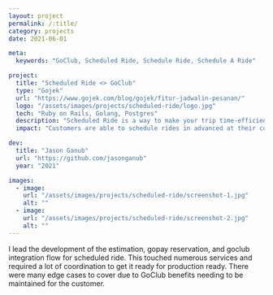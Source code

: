 ```yaml
---
layout: project
permalink: /:title/
category: projects
date: 2021-06-01

meta:
  keywords: "GoClub, Scheduled Ride, Schedule Ride, Schedule A Ride"

project:
  title: "Scheduled Ride <> GoClub"
  type: "Gojek"
  url: "https://www.gojek.com/blog/gojek/fitur-jadwalin-pesanan/"
  logo: "/assets/images/projects/scheduled-ride/logo.jpg"
  tech: "Ruby on Rails, Golang, Postgres"
  description: "Scheduled Ride is a way to make your trip time-efficient, practical, and personalized ahead of time for future travels."
  impact: "Customers are able to schedule rides in advanced at their comfort so critical commutes are not delayed such as getting to the airport on time."

dev:
  title: "Jason Ganub"
  url: "https://github.com/jasonganub"
  year: "2021"

images:
  - image:
    url: "/assets/images/projects/scheduled-ride/screenshot-1.jpg"
    alt: ""
  - image:
    url: "/assets/images/projects/scheduled-ride/screenshot-2.jpg"
    alt: ""
---
```

<p>I lead the development of the estimation, gopay reservation, and goclub integration flow for scheduled ride. This touched numerous services and required a lot of coordination to get it ready for production ready. There were many edge cases to cover due to GoClub benefits needing to be maintained for the customer.</p>